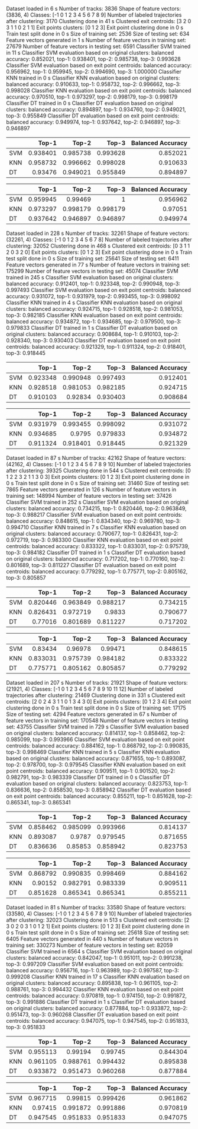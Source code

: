 Dataset loaded in 6 s
Number of tracks: 3836
Shape of feature vectors: (3836, 4)
Classes: [-1  0  1  2  3  4  5  6  7  8  9]
Number of labeled trajectories after clustering: 3170
Clustering done in 41 s
Clustered exit centroids: [3 2 0 3 1 1 0 2 1 1]
Exit points clusters: [0 1 2 3]
Exit point clustering done in 0 s
Train test split done in 0 s
Size of training set: 2536
Size of testing set: 634
Feature vectors generated in 1 s
Number of feature vectors in training set: 27679
Number of feature vectors in testing set: 6591
Classifier SVM trained in 11 s
Classifier SVM evaluation based on original clusters: balanced accuracy: 0.852021, top-1: 0.938401, top-2: 0.985738, top-3: 0.993628
Classifier SVM evaluation based on exit point centroids: balanced accuracy: 0.956962, top-1: 0.959945, top-2: 0.994690, top-3: 1.000000
Classifier KNN trained in 0 s
Classifier KNN evaluation based on original clusters: balanced accuracy: 0.910633, top-1: 0.958732, top-2: 0.996662, top-3: 0.998028
Classifier KNN evaluation based on exit point centroids: balanced accuracy: 0.970510, top-1: 0.973297, top-2: 0.998179, top-3: 0.998179
Classifier DT trained in 0 s
Classifier DT evaluation based on original clusters: balanced accuracy: 0.894897, top-1: 0.934760, top-2: 0.949021, top-3: 0.955849
Classifier DT evaluation based on exit point centroids: balanced accuracy: 0.949974, top-1: 0.937642, top-2: 0.946897, top-3: 0.946897

|     |    Top-1 |    Top-2 |    Top-3 |   Balanced Accuracy |
|:----|---------:|---------:|---------:|--------------------:|
| SVM | 0.938401 | 0.985738 | 0.993628 |            0.852021 |
| KNN | 0.958732 | 0.996662 | 0.998028 |            0.910633 |
| DT  | 0.93476  | 0.949021 | 0.955849 |            0.894897 |

|     |    Top-1 |    Top-2 |    Top-3 |   Balanced Accuracy |
|:----|---------:|---------:|---------:|--------------------:|
| SVM | 0.959945 | 0.99469  | 1        |            0.956962 |
| KNN | 0.973297 | 0.998179 | 0.998179 |            0.97051  |
| DT  | 0.937642 | 0.946897 | 0.946897 |            0.949974 |

Dataset loaded in 228 s
Number of tracks: 32261
Shape of feature vectors: (32261, 4)
Classes: [-1  0  1  2  3  4  5  6  7  8]
Number of labeled trajectories after clustering: 32052
Clustering done in 468 s
Clustered exit centroids: [0 3 1 1 2 0 3 2 0]
Exit points clusters: [0 1 2 3]
Exit point clustering done in 0 s
Train test split done in 0 s
Size of training set: 25641
Size of testing set: 6411
Feature vectors generated in 77 s
Number of feature vectors in training set: 175299
Number of feature vectors in testing set: 45074
Classifier SVM trained in 245 s
Classifier SVM evaluation based on original clusters: balanced accuracy: 0.912401, top-1: 0.923348, top-2: 0.990948, top-3: 0.997493
Classifier SVM evaluation based on exit point centroids: balanced accuracy: 0.931072, top-1: 0.931979, top-2: 0.993455, top-3: 0.998092
Classifier KNN trained in 4 s
Classifier KNN evaluation based on original clusters: balanced accuracy: 0.924715, top-1: 0.928518, top-2: 0.981053, top-3: 0.982185
Classifier KNN evaluation based on exit point centroids: balanced accuracy: 0.934872, top-1: 0.934685, top-2: 0.979500, top-3: 0.979833
Classifier DT trained in 1 s
Classifier DT evaluation based on original clusters: balanced accuracy: 0.908684, top-1: 0.910103, top-2: 0.928340, top-3: 0.930403
Classifier DT evaluation based on exit point centroids: balanced accuracy: 0.921329, top-1: 0.911324, top-2: 0.918401, top-3: 0.918445

|     |    Top-1 |    Top-2 |    Top-3 |   Balanced Accuracy |
|:----|---------:|---------:|---------:|--------------------:|
| SVM | 0.923348 | 0.990948 | 0.997493 |            0.912401 |
| KNN | 0.928518 | 0.981053 | 0.982185 |            0.924715 |
| DT  | 0.910103 | 0.92834  | 0.930403 |            0.908684 |

|     |    Top-1 |    Top-2 |    Top-3 |   Balanced Accuracy |
|:----|---------:|---------:|---------:|--------------------:|
| SVM | 0.931979 | 0.993455 | 0.998092 |            0.931072 |
| KNN | 0.934685 | 0.9795   | 0.979833 |            0.934872 |
| DT  | 0.911324 | 0.918401 | 0.918445 |            0.921329 |

Dataset loaded in 87 s
Number of tracks: 42162
Shape of feature vectors: (42162, 4)
Classes: [-1  0  1  2  3  4  5  6  7  8  9 10]
Number of labeled trajectories after clustering: 39325
Clustering done in 544 s
Clustered exit centroids: [0 1 2 2 3 2 1 1 3 0 3]
Exit points clusters: [0 1 2 3]
Exit point clustering done in 0 s
Train test split done in 0 s
Size of training set: 31460
Size of testing set: 7865
Feature vectors generated in 126 s
Number of feature vectors in training set: 148994
Number of feature vectors in testing set: 37426
Classifier SVM trained in 252 s
Classifier SVM evaluation based on original clusters: balanced accuracy: 0.734215, top-1: 0.820446, top-2: 0.963849, top-3: 0.988217
Classifier SVM evaluation based on exit point centroids: balanced accuracy: 0.848615, top-1: 0.834340, top-2: 0.969780, top-3: 0.994710
Classifier KNN trained in 7 s
Classifier KNN evaluation based on original clusters: balanced accuracy: 0.790677, top-1: 0.826431, top-2: 0.972719, top-3: 0.983300
Classifier KNN evaluation based on exit point centroids: balanced accuracy: 0.833322, top-1: 0.833031, top-2: 0.975739, top-3: 0.984182
Classifier DT trained in 1 s
Classifier DT evaluation based on original clusters: balanced accuracy: 0.717202, top-1: 0.770160, top-2: 0.801689, top-3: 0.811227
Classifier DT evaluation based on exit point centroids: balanced accuracy: 0.779292, top-1: 0.775771, top-2: 0.805162, top-3: 0.805857

|     |    Top-1 |    Top-2 |    Top-3 |   Balanced Accuracy |
|:----|---------:|---------:|---------:|--------------------:|
| SVM | 0.820446 | 0.963849 | 0.988217 |            0.734215 |
| KNN | 0.826431 | 0.972719 | 0.9833   |            0.790677 |
| DT  | 0.77016  | 0.801689 | 0.811227 |            0.717202 |

|     |    Top-1 |    Top-2 |    Top-3 |   Balanced Accuracy |
|:----|---------:|---------:|---------:|--------------------:|
| SVM | 0.83434  | 0.96978  | 0.99471  |            0.848615 |
| KNN | 0.833031 | 0.975739 | 0.984182 |            0.833322 |
| DT  | 0.775771 | 0.805162 | 0.805857 |            0.779292 |

Dataset loaded in 207 s
Number of tracks: 21921
Shape of feature vectors: (21921, 4)
Classes: [-1  0  1  2  3  4  5  6  7  8  9 10 11 12]
Number of labeled trajectories after clustering: 21469
Clustering done in 331 s
Clustered exit centroids: [2 0 2 4 3 1 1 0 1 3 4 3 0]
Exit points clusters: [0 1 2 3 4]
Exit point clustering done in 0 s
Train test split done in 0 s
Size of training set: 17175
Size of testing set: 4294
Feature vectors generated in 67 s
Number of feature vectors in training set: 170548
Number of feature vectors in testing set: 43755
Classifier SVM trained in 729 s
Classifier SVM evaluation based on original clusters: balanced accuracy: 0.814137, top-1: 0.858462, top-2: 0.985099, top-3: 0.993966
Classifier SVM evaluation based on exit point centroids: balanced accuracy: 0.884162, top-1: 0.868792, top-2: 0.990835, top-3: 0.998469
Classifier KNN trained in 5 s
Classifier KNN evaluation based on original clusters: balanced accuracy: 0.871655, top-1: 0.893087, top-2: 0.978700, top-3: 0.979545
Classifier KNN evaluation based on exit point centroids: balanced accuracy: 0.909511, top-1: 0.901520, top-2: 0.982791, top-3: 0.983339
Classifier DT trained in 0 s
Classifier DT evaluation based on original clusters: balanced accuracy: 0.823753, top-1: 0.836636, top-2: 0.858530, top-3: 0.858942
Classifier DT evaluation based on exit point centroids: balanced accuracy: 0.855211, top-1: 0.851628, top-2: 0.865341, top-3: 0.865341

|     |    Top-1 |    Top-2 |    Top-3 |   Balanced Accuracy |
|:----|---------:|---------:|---------:|--------------------:|
| SVM | 0.858462 | 0.985099 | 0.993966 |            0.814137 |
| KNN | 0.893087 | 0.9787   | 0.979545 |            0.871655 |
| DT  | 0.836636 | 0.85853  | 0.858942 |            0.823753 |

|     |    Top-1 |    Top-2 |    Top-3 |   Balanced Accuracy |
|:----|---------:|---------:|---------:|--------------------:|
| SVM | 0.868792 | 0.990835 | 0.998469 |            0.884162 |
| KNN | 0.90152  | 0.982791 | 0.983339 |            0.909511 |
| DT  | 0.851628 | 0.865341 | 0.865341 |            0.855211 |

Dataset loaded in 81 s
Number of tracks: 33580
Shape of feature vectors: (33580, 4)
Classes: [-1  0  1  2  3  4  5  6  7  8  9 10]
Number of labeled trajectories after clustering: 32023
Clustering done in 513 s
Clustered exit centroids: [2 3 0 2 0 3 1 0 1 2 1]
Exit points clusters: [0 1 2 3]
Exit point clustering done in 0 s
Train test split done in 0 s
Size of training set: 25618
Size of testing set: 6405
Feature vectors generated in 440 s
Number of feature vectors in training set: 330273
Number of feature vectors in testing set: 82059
Classifier SVM trained in 6564 s
Classifier SVM evaluation based on original clusters: balanced accuracy: 0.842047, top-1: 0.951011, top-2: 0.991238, top-3: 0.997209
Classifier SVM evaluation based on exit point centroids: balanced accuracy: 0.956716, top-1: 0.963989, top-2: 0.997587, top-3: 0.999208
Classifier KNN trained in 17 s
Classifier KNN evaluation based on original clusters: balanced accuracy: 0.895838, top-1: 0.961105, top-2: 0.988761, top-3: 0.994432
Classifier KNN evaluation based on exit point centroids: balanced accuracy: 0.970819, top-1: 0.974150, top-2: 0.991872, top-3: 0.991886
Classifier DT trained in 1 s
Classifier DT evaluation based on original clusters: balanced accuracy: 0.877884, top-1: 0.933872, top-2: 0.951473, top-3: 0.960268
Classifier DT evaluation based on exit point centroids: balanced accuracy: 0.947075, top-1: 0.947545, top-2: 0.951833, top-3: 0.951833

|     |    Top-1 |    Top-2 |    Top-3 |   Balanced Accuracy |
|:----|---------:|---------:|---------:|--------------------:|
| SVM | 0.955113 | 0.99194  | 0.99745  |            0.844304 |
| KNN | 0.961105 | 0.988761 | 0.994432 |            0.895838 |
| DT  | 0.933872 | 0.951473 | 0.960268 |            0.877884 |

|     |    Top-1 |    Top-2 |    Top-3 |   Balanced Accuracy |
|:----|---------:|---------:|---------:|--------------------:|
| SVM | 0.967715 | 0.99815  | 0.999426 |            0.961862 |
| KNN | 0.97415  | 0.991872 | 0.991886 |            0.970819 |
| DT  | 0.947545 | 0.951833 | 0.951833 |            0.947075 |
